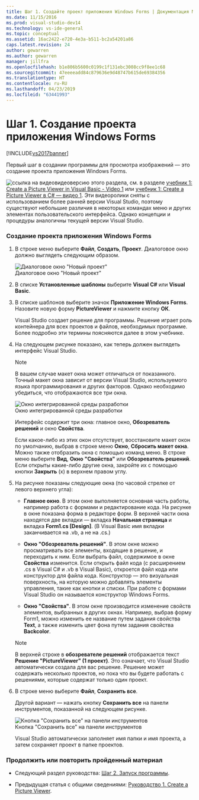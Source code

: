 ```yaml
---
title: Шаг 1. Создайте проект приложения Windows Forms | Документация Майкрософт
ms.date: 11/15/2016
ms.prod: visual-studio-dev14
ms.technology: vs-ide-general
ms.topic: conceptual
ms.assetid: 16ac2422-e720-4e3a-b511-bc2a54201a86
caps.latest.revision: 24
author: gewarren
ms.author: gewarren
manager: jillfra
ms.openlocfilehash: b1e806b5600c0199c1f131ebc3008cc9f8ee1c68
ms.sourcegitcommit: 47eeeeadd84c879636e9d48747b615de69384356
ms.translationtype: HT
ms.contentlocale: ru-RU
ms.lasthandoff: 04/23/2019
ms.locfileid: "63441993"
---
```

# <a name="step-1-create-a-windows-forms-application-project"></a>Шаг 1. Создание проекта приложения Windows Forms
[!INCLUDE[vs2017banner](../includes/vs2017banner.md)]

Первый шаг в создании программы для просмотра изображений — это создание проекта приложения Windows Forms.  
  
 ![ссылка на видео](../data-tools/media/playvideo.gif "PlayVideo")видеоверсию этого раздела, см. в разделе [учебник 1: Create a Picture Viewer in Visual Basic - Video 1](http://go.microsoft.com/fwlink/?LinkId=205209) или [учебник 1: Create a Picture Viewer в C# — видео 1](http://go.microsoft.com/fwlink/?LinkId=205199). Эти видеоролики сняты с использованием более ранней версии Visual Studio, поэтому существуют небольшие различия в некоторых командах меню и других элементах пользовательского интерфейса. Однако концепции и процедуры аналогичны текущей версии Visual Studio.  
  
### <a name="to-create-a-windows-forms-application-project"></a>Создание проекта приложения Windows Forms  
  
1. В строке меню выберите **Файл**, **Создать**, **Проект**. Диалоговое окно должно выглядеть следующим образом.  
  
     ![Диалоговое окно "Новый проект"](../ide/media/newprojectdialogcallouts.png "NewProjectDialogCallouts")  
Диалоговое окно "Новый проект"  
  
2. В списке **Установленные шаблоны** выберите **Visual C#** или **Visual Basic**.  
  
3. В списке шаблонов выберите значок **Приложение Windows Forms**. Назовите новую форму **PictureViewer** и нажмите кнопку **ОК**.  
  
     Visual Studio создает решение для программы. Решение играет роль контейнера для всех проектов и файлов, необходимых программе. Более подробно эти термины поясняются далее в этом учебнике.  
  
4. На следующем рисунке показано, как теперь должен выглядеть интерфейс Visual Studio.  
  
    > [!NOTE]
    > В вашем случае макет окна может отличаться от показанного. Точный макет окна зависит от версии Visual Studio, используемого языка программирования и других факторов. Однако необходимо убедиться, что отображаются все три окна.  
  
     ![Окно интегрированной среды разработки](../ide/media/express-ideoverview-visio.png "Express_IDEOverview_Visio")  
Окно интегрированной среды разработки  
  
     Интерфейс содержит три окна: главное окно, **Обозреватель решений** и окно **Свойства**.  
  
     Если какое-либо из этих окон отсутствует, восстановите макет окон по умолчанию, выбрав в строке меню **Окно**, **Сбросить макет окна**. Можно также отобразить окна с помощью команд меню. В строке меню выберите **Вид**, **Окно "Свойства"** или **Обозреватель решений**. Если открыты какие-либо другие окна, закройте их с помощью кнопки **Закрыть** (x) в верхнем правом углу.  
  
5. На рисунке показаны следующие окна (по часовой стрелке от левого верхнего угла):  
  
    - **Главное окно**. В этом окне выполняется основная часть работы, например работа с формами и редактирование кода. На рисунке в окне показана форма в редакторе форм. В верхней части окна находятся две вкладки — вкладка **Начальная страница** и вкладка **Form1.cs [Design]**. (В Visual Basic имя вкладки заканчивается на .vb, а не на .cs.)  
  
    - **Окно "Обозреватель решений"**. В этом окне можно просматривать все элементы, входящие в решение, и переходить к ним. Если выбрать файл, содержимое в окне **Свойства** изменится. Если открыть файл кода (с расширением .cs в Visual C# и .vb в Visual Basic), откроется файл кода или конструктор для файла кода. Конструктор — это визуальная поверхность, на которую можно добавлять элементы управления, такие как кнопки и списки. При работе с формами Visual Studio он называется конструктор Windows Forms.  
  
    - **Окно "Свойства"**. В этом окне производится изменение свойств элементов, выбранных в других окнах. Например, выбрав форму Form1, можно изменить ее название путем задания свойства **Text**, а также изменить цвет фона путем задания свойства **Backcolor**.  
  
    > [!NOTE]
    > В верхней строке в **обозревателе решений** отображается текст **Решение "PictureViewer" (1 проект)**. Это означает, что Visual Studio автоматически создала для вас решение. Решение может содержать несколько проектов, но пока что вы будете работать с решениями, которые содержат только один проект.  
  
6. В строке меню выберите **Файл**, **Сохранить все**.  
  
     Другой вариант — нажать кнопку **Сохранить все** на панели инструментов, показанной на следующем рисунке.  
  
     ![Кнопка "Сохранить все" на панели инструментов](../ide/media/express-iconsaveall.png "Express_IconSaveAll")  
Кнопка "Сохранить все" на панели инструментов  
  
     Visual Studio автоматически заполняет имя папки и имя проекта, а затем сохраняет проект в папке проектов.  
  
### <a name="to-continue-or-review"></a>Продолжить или повторить пройденный материал  
  
- Следующий раздел руководства: [Шаг 2. Запуск программы](../ide/step-2-run-your-program.md).  
  
- Предыдущая статья с общими сведениями: [Руководство 1. Create a Picture Viewer](../ide/tutorial-1-create-a-picture-viewer.md).

